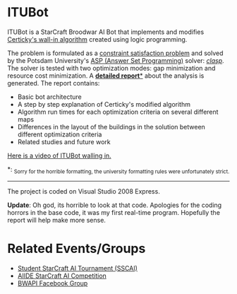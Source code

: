 ITUBot
======

ITUBot is a StarCraft Broodwar AI Bot that implements and modifies [Certicky's wall-in algorithm](http://arxiv.org/abs/1306.4460) created using logic programming.

The problem is formulated as a [constraint satisfaction problem](http://en.wikipedia.org/wiki/Constraint_satisfaction_problem) and solved by the Potsdam University's [ASP (Answer Set Programming)](http://en.wikipedia.org/wiki/Answer_set_programming) solver: [*clasp*](http://www.cs.uni-potsdam.de/clasp/). The solver is tested with two optimization modes: gap minimization and resource cost minimization. A [**detailed report***](https://www.dropbox.com/s/ru5tmhz4vh6eihh/Walling%20in%20at%20StarCraft.pdf?dl=0) about the analysis is generated. The report contains:
 - Basic bot architecture
 - A step by step explanation of Certicky's modified algorithm
 - Algorithm run times for each optimization criteria on several different maps
 - Differences in the layout of the buildings in the solution between different optimization criteria
 - Related studies and future work


[Here is a video of ITUBot walling in.](http://www.youtube.com/watch?v=WdhIv_yxIbM)

*: <sub>Sorry for the horrible formatting, the university formatting rules were unfortunately strict.</sub>

-------------

The project is coded on Visual Studio 2008 Express. 

**Update**: Oh god, its horrible to look at that code. Apologies for the coding horrors in the base code, it was my first real-time program. Hopefully the report will help make more sense.

Related Events/Groups
=======

 - [Student StarCraft AI Tournament (SSCAI)](http://www.sscaitournament.com/)
 - [AIIDE StarCraft AI Competition](http://webdocs.cs.ualberta.ca/~cdavid/starcraftaicomp/index.shtml)
 - [BWAPI Facebook Group](https://www.facebook.com/groups/bwapi/)
